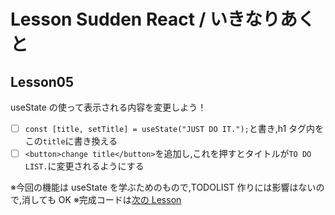# Lesson Sudden React / いきなりあくと

## Lesson05

useState の使って表示される内容を変更しよう！

- [ ] `const [title, setTitle] = useState("JUST DO IT.");`と書き,h1 タグ内をこの`title`に書き換える
- [ ] `<button>change title</button>`を追加し,これを押すとタイトルが`TO DO LIST.`に変更されるようにする

※今回の機能は useState を学ぶためのもので,TODOLIST 作りには影響はないので,消しても OK
※完成コードは[次の Lesson](/lesson05)
